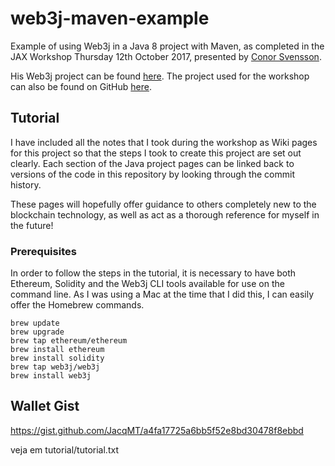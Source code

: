 # web3j-maven-example
Example of using Web3j in a Java 8 project with Maven, as completed in the JAX Workshop Thursday 12th October 2017, presented by [Conor Svensson](https://github.com/conor10).

His Web3j project can be found [here](https://github.com/web3j/web3j).
The project used for the workshop can also be found on GitHub [here](https://github.com/blk-io/jaxlondon).

## Tutorial
I have included all the notes that I took during the workshop as Wiki pages for this project so that the steps I took to create this project are set out clearly. Each section of the Java project pages can be linked back to versions of the code in this repository by looking through the commit history.

These pages will hopefully offer guidance to others completely new to the blockchain technology, as well as act as a thorough reference for myself in the future!

### Prerequisites
In order to follow the steps in the tutorial, it is necessary to have both Ethereum, Solidity and the Web3j CLI tools available for use on the command line. As I was using a Mac at the time that I did this, I can easily offer the Homebrew commands.
```
brew update
brew upgrade
brew tap ethereum/ethereum
brew install ethereum
brew install solidity
brew tap web3j/web3j
brew install web3j
```

## Wallet Gist
https://gist.github.com/JacqMT/a4fa17725a6bb5f52e8bd30478f8ebbd


veja em tutorial/tutorial.txt
